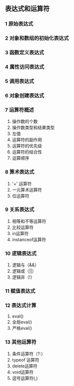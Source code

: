 ## 表达式和运算符

### 1 原始表达式

### 2 对象和数组的初始化表达式

### 3 函数定义表达式

### 4 属性访问表达式

### 5 调用表达式

### 6 对象创建表达式

### 7 运算符概述
1. 操作数的个数
2. 操作数类型和结果类型
3. 左值
4. 运算符的副作用
5. 运算符的优先级
6. 运算符的结合性
7. 运算顺序

### 8 算术表达式
1. '+' 运算符
2. 一元算术运算符
3. 位运算符

### 9 关系表达式
1. 相等和不等运算符
2. 比较运算符
3. in运算符
4. instanceof运算符

### 10 逻辑表达式
1. 逻辑与（&&）
2. 逻辑或（||）
3. 逻辑非（!）

### 11 赋值表达式

### 12 表达式计算
1. eval()
2. 全局eval()
3. 严格eval()

### 13 其他运算符
1. 条件运算符（?:）
2. typeof 运算符
3. delete运算符
4. void运算符
5. 逗号运算符(,)




